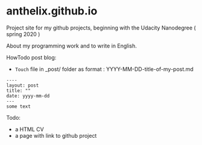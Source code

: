 # anthelix.github.io

Project site for my github projects, beginning with the Udacity Nanodegree ( spring 2020 )

About my programming work and to write in English.

HowTodo post blog: 
- `Touch` file in \_post/ folder as format :  YYYY-MM-DD-title-of-my-post.md
```
----
layout: post
title: ""
date: yyyy-mm-dd
---
some text
```

Todo:
- a HTML CV
- a page with link to github project
